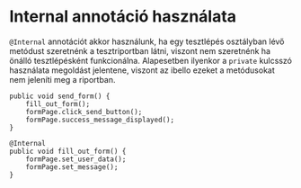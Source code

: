 # Internal annotáció használata

`@Internal` annotációt akkor használunk, ha egy tesztlépés osztályban lévő metódust szeretnénk a tesztriportban látni, viszont nem szeretnénk ha önálló tesztlépésként funkcionálna. Alapesetben ilyenkor a `private` kulcsszó használata megoldást jelentene, viszont az ibello ezeket a metódusokat nem jeleníti meg a riportban.

```
public void send_form() {
	fill_out_form();
    formPage.click_send_button();
    formPage.success_message_displayed();
}
```

```
@Internal
public void fill_out_form() {
    formPage.set_user_data();
    formPage.set_message();
}
```
